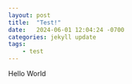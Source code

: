 ```yaml
---
layout: post
title:  "Test!"
date:   2024-06-01 12:04:24 -0700
categories: jekyll update
tags:
    - test
---
```


Hello World
